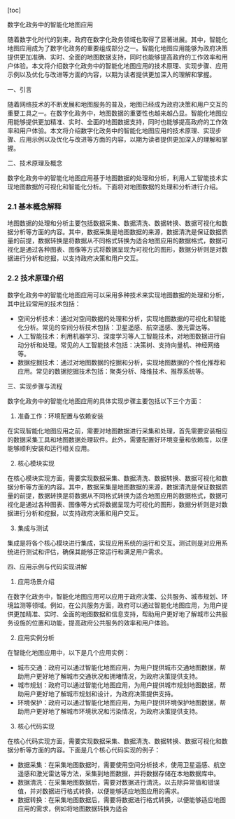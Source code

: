 
[toc]                    
                
                
数字化政务中的智能化地图应用

随着数字化时代的到来，政府在数字化政务领域也取得了显著进展。其中，智能化地图应用成为了数字化政务的重要组成部分之一。智能化地图应用能够为政府决策提供更加准确、实时、全面的地图数据支持，同时也能够提高政府的工作效率和用户体验。本文将介绍数字化政务中的智能化地图应用的技术原理、实现步骤、应用示例以及优化与改进等方面的内容，以期为读者提供更加深入的理解和掌握。

一、引言

随着网络技术的不断发展和地图服务的普及，地图已经成为政府决策和用户交互的重要工具之一。在数字化政务中，地图数据的重要性也越来越凸显。智能化地图应用能够提供更加精准、实时、全面的地图数据支持，同时也能够提高政府的工作效率和用户体验。本文将介绍数字化政务中的智能化地图应用的技术原理、实现步骤、应用示例以及优化与改进等方面的内容，以期为读者提供更加深入的理解和掌握。

二、技术原理及概念

数字化政务中的智能化地图应用基于地图数据的处理和分析，利用人工智能技术实现地图数据的可视化和智能化分析。下面将对地图数据的处理和分析进行介绍。

### 2.1 基本概念解释

地图数据的处理和分析主要包括数据采集、数据清洗、数据转换、数据可视化和数据分析等方面的内容。其中，数据采集是地图数据的来源，数据清洗是保证数据质量的前提，数据转换是将数据从不同格式转换为适合地图应用的数据格式，数据可视化是通过各种图表、图像等方式将数据呈现为可视化的图形，数据分析则是对数据进行分析和挖掘，以支持政府决策和用户交互。

### 2.2 技术原理介绍

数字化政务中的智能化地图应用可以采用多种技术来实现地图数据的处理和分析，其中比较常用的技术包括：

- 空间分析技术：通过对空间数据的处理和分析，实现地图数据的可视化和智能化分析。常见的空间分析技术包括：卫星遥感、航空遥感、激光雷达等。
- 人工智能技术：利用机器学习、深度学习等人工智能技术，对地图数据进行自动分析和处理。常见的人工智能技术包括：决策树、支持向量机、神经网络等。
- 数据挖掘技术：通过对地图数据的挖掘和分析，实现地图数据的个性化推荐和应用。常见的数据挖掘技术包括：聚类分析、降维技术、推荐系统等。

三、实现步骤与流程

数字化政务中的智能化地图应用的具体实现步骤主要包括以下三个方面：

1. 准备工作：环境配置与依赖安装

在实现智能化地图应用之前，需要对地图数据进行采集和处理，首先需要安装相应的数据采集工具和地图数据处理软件。此外，需要配置好环境变量和依赖库，以便能够顺利安装和运行相关应用。

2. 核心模块实现

在核心模块实现方面，需要实现数据采集、数据清洗、数据转换、数据可视化和数据分析等方面的内容。其中，数据采集是地图数据的来源，数据清洗是保证数据质量的前提，数据转换是将数据从不同格式转换为适合地图应用的数据格式，数据可视化是通过各种图表、图像等方式将数据呈现为可视化的图形，数据分析则是对数据进行分析和挖掘，以支持政府决策和用户交互。

3. 集成与测试

集成是将各个核心模块进行集成，实现应用系统的运行和交互。测试则是对应用系统进行测试和评估，确保其能够正常运行和满足用户需求。

四、应用示例与代码实现讲解

1. 应用场景介绍

在数字化政务中，智能化地图应用可以应用于政府决策、公共服务、城市规划、环境监测等领域。例如，在公共服务方面，政府可以通过智能化地图应用，为用户提供更加精准、实时、全面的地图数据和信息支持，帮助用户更好地了解城市公共服务设施的位置和功能，提高政府公共服务的效率和用户体验。

2. 应用实例分析

在智能化地图应用中，以下是几个应用实例：

- 城市交通：政府可以通过智能化地图应用，为用户提供城市交通地图数据，帮助用户更好地了解城市交通状况和拥堵情况，为政府决策提供支持。
- 城市规划：政府可以通过智能化地图应用，为用户提供城市规划地图数据，帮助用户更好地了解城市规划和设计，为政府决策提供支持。
- 环境保护：政府可以通过智能化地图应用，为用户提供环境保护地图数据，帮助用户更好地了解城市环境状况和污染情况，为政府决策提供支持。

3. 核心代码实现

在核心代码实现方面，需要实现数据采集、数据清洗、数据转换、数据可视化和数据分析等方面的内容。下面是几个核心代码实现的例子：

- 数据采集：在采集地图数据时，需要使用空间分析技术，使用卫星遥感、航空遥感和激光雷达等方法，采集到地图数据，并将数据存储在本地数据库中。
- 数据清洗：在采集地图数据后，需要对数据进行清洗，以去除异常值和错误值，并对数据进行格式转换，以便能够适应地图应用的需求。
- 数据转换：在采集地图数据后，需要将数据进行格式转换，以便能够适应地图应用的需求，例如将地图数据转换为适合


